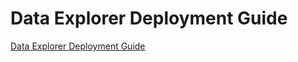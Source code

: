 # Data Explorer Deployment Guide

[Data Explorer Deployment Guide](/cognitive-modules/data-explorer-module/README.md)